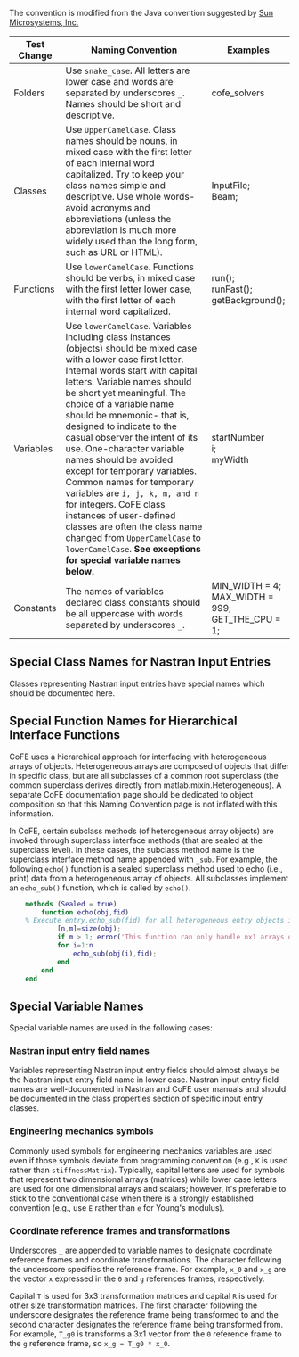 The convention is modified from the Java convention suggested by [Sun Microsystems, Inc.](http://www.oracle.com/technetwork/java/codeconventions-135099.html)


<table>
<thead>
<tr class="header">
<th> Test Change</th>
<th>Naming Convention</th>
<th>Examples</th>
</tr>
</thead>
<tbody>
<tr class="odd">
<td>Folders</td>
<td>Use <code class="highlighter-rouge">snake_case</code>. All letters are lower case and words are separated by underscores <code class="highlighter-rouge">_</code>. Names should be short and descriptive.</td>
<td>cofe_solvers</td>
</tr>
<tr class="even">
<td>Classes</td>
<td>Use <code class="highlighter-rouge">UpperCamelCase</code>. Class names should be nouns, in mixed case with the first letter of each internal word capitalized. Try to keep your class names simple and descriptive. Use whole words-avoid acronyms and abbreviations (unless the abbreviation is much more widely used than the long form, such as URL or HTML).</td>
<td>InputFile;<br>Beam;</td>
</tr>
<tr class="odd">
<td>Functions</td>
<td>Use <code class="highlighter-rouge">lowerCamelCase</code>. Functions should be verbs, in mixed case with the first letter lower case, with the first letter of each internal word capitalized.</td>
<td>run();<br>runFast();<br>getBackground();</td>
</tr>
<tr class="even">
<td>Variables</td>
<td>Use <code class="highlighter-rouge">lowerCamelCase</code>. Variables including class instances (objects) should be mixed case with a lower case first letter. Internal words start with capital letters. Variable names should be short yet meaningful. The choice of a variable name should be mnemonic- that is, designed to indicate to the casual observer the intent of its use. One-character variable names should be avoided except for temporary variables. Common names for temporary variables are <code class="highlighter-rouge">i, j, k, m, and n</code> for integers. CoFE class instances of user-defined classes are often the class name changed from <code class="highlighter-rouge">UpperCamelCase</code> to <code class="highlighter-rouge">lowerCamelCase</code>. <b>See exceptions for special variable names below.</b></td>
<td>startNumber<br>i;<br>myWidth</td>
</tr>
<tr class="odd">
<td>Constants</td>
<td>The names of variables declared class constants should be all uppercase with words separated by underscores <code class="highlighter-rouge">_</code>.</td>
<td>MIN_WIDTH = 4;<br>MAX_WIDTH = 999;<br>GET_THE_CPU = 1;</td>
</tr>
</tbody>
</table>


## Special Class Names for Nastran Input Entries 
Classes representing Nastran input entries have special names which should be documented here. 

## Special Function Names for Hierarchical Interface Functions

CoFE uses a hierarchical approach for interfacing with heterogeneous arrays of objects. Heterogeneous arrays are composed of objects that differ in specific class, but are all subclasses of a common root superclass (the common superclass derives directly from matlab.mixin.Heterogeneous). A separate CoFE documentation page should be dedicated to object composition so that this Naming Convention page is not inflated with this information. 

In CoFE, certain subclass methods (of heterogeneous array objects) are invoked through superclass interface methods (that are sealed at the superclass level). In these cases, the subclass method name is the superclass interface method name appended with `_sub`. For example, the following `echo()` function is a sealed superclass method used to echo (i.e., print) data from a heterogeneous array of objects. All subclasses implement an `echo_sub()` function, which is called by `echo()`.  

```matlab
    methods (Sealed = true)
        function echo(obj,fid)
	% Execute entry.echo_sub(fid) for all heterogeneous entry objects in array
            [n,m]=size(obj);
            if m > 1; error('This function can only handle nx1 arrays of objects.'); end
            for i=1:n
                echo_sub(obj(i),fid);
            end
        end
    end
```

## Special Variable Names
Special variable names are used in the following cases:

### Nastran input entry field names
Variables representing Nastran input entry fields should almost always be the Nastran input entry field name in lower case. Nastran input entry field names are well-documented in Nastran and CoFE user manuals and should be documented in the class properties section of specific input entry classes.

### Engineering mechanics symbols
Commonly used symbols for engineering mechanics variables are used even if those symbols deviate from programming convention (e.g., `K` is used rather than `stiffnessMatrix`). Typically, capital letters are used for symbols that represent two dimensional arrays (matrices) while lower case letters are used for one dimensional arrays and scalars; however, it's preferable to stick to the conventional case when there is a strongly established convention (e.g., use `E` rather than `e` for Young's modulus).

### Coordinate reference frames and transformations

Underscores `_` are appended to variable names to designate coordinate reference frames and coordinate transformations. The character following the underscore specifies the reference frame. For example, `x_0` and `x_g` are the vector `x` expressed in the `0` and `g` references frames, respectively. 

Capital `T` is used for 3x3 transformation matrices and capital `R` is used for other size transformation matrices. The first character following the underscore designates the reference frame being transformed to and the second character designates the reference frame being transformed from. For example, `T_g0` is transforms a 3x1 vector from the `0` reference frame to the `g` reference frame, so `x_g = T_g0 * x_0`.
